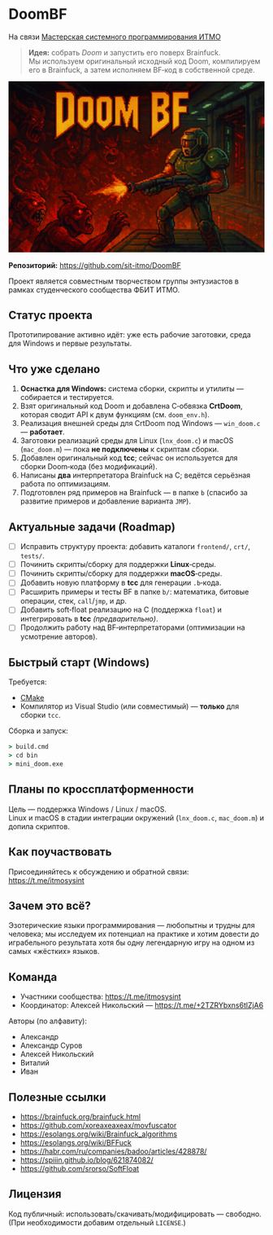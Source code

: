 # DoomBF

На связи
[Мастерская системного программирования ИТМО](https://t.me/itmosysint)

> **Идея:** собрать *Doom* и запустить его поверх Brainfuck.  
> Мы используем оригинальный исходный код Doom, компилируем его в Brainfuck, а затем исполняем BF‑код в собственной среде.

![DoomBF banner](./data/banner_doom_bf.png)

**Репозиторий:** https://github.com/sit-itmo/DoomBF  

Проект является совместным творчеством группы энтузиастов в рамках студенческого сообщества ФБИТ ИТМО.

## Статус проекта
Прототипирование активно идёт: уже есть рабочие заготовки, среда для Windows и первые результаты.

## Что уже сделано
1. **Оснастка для Windows:** система сборки, скрипты и утилиты — собирается и тестируется.
2. Взят оригинальный код Doom и добавлена С‑обвязка **CrtDoom**, которая сводит API к двум функциям (см. `doom_env.h`).
3. Реализация внешней среды для CrtDoom под Windows — `win_doom.c` — **работает**.
4. Заготовки реализаций среды для Linux (`lnx_doom.c`) и macOS (`mac_doom.m`) — пока **не подключены** к скриптам сборки.
5. Добавлен оригинальный код **tcc**; сейчас он используется для сборки Doom‑кода (без модификаций).
6. Написаны **два** интерпретатора Brainfuck на C; ведётся серьёзная работа по оптимизациям.
7. Подготовлен ряд примеров на Brainfuck — в папке `b` (спасибо за развитие примеров и добавление варианта `JMP`).


## Актуальные задачи (Roadmap)
- [ ] Исправить структуру проекта: добавить каталоги `frontend/`, `crt/`, `tests/`.
- [ ] Починить скрипты/сборку для поддержки **Linux**‑среды.
- [ ] Починить скрипты/сборку для поддержки **macOS**‑среды.
- [ ] Добавить новую платформу в **tcc** для генерации `.b`‑кода.
- [ ] Расширить примеры и тесты BF в папке `b/`: математика, битовые операции, стек, `call`/`jmp`, и др.
- [ ] Добавить soft‑float реализацию на C (поддержка `float`) и интегрировать в **tcc** *(предварительно)*.
- [ ] Продолжить работу над BF‑интерпретаторами (оптимизации на усмотрение авторов).

## Быстрый старт (Windows)
Требуется:
- [CMake](https://cmake.org/)
- Компилятор из Visual Studio (или совместимый) — **только** для сборки `tcc`.

Сборка и запуск:
```bat
> build.cmd
> cd bin
> mini_doom.exe
```

## Планы по кроссплатформенности
Цель — поддержка Windows / Linux / macOS.  
Linux и macOS в стадии интеграции окружений (`lnx_doom.c`, `mac_doom.m`) и допила скриптов.

## Как поучаствовать
Присоединяйтесь к обсуждению и обратной связи: https://t.me/itmosysint

## Зачем это всё?
Эзотерические языки программирования — любопытны и трудны для человека; мы исследуем их потенциал на практике и хотим довести до играбельного результата хотя бы одну легендарную игру на одном из самых «жёстких» языков.

## Команда
- Участники сообщества: https://t.me/itmosysint  
- Координатор: Алексей Никольский — https://t.me/+2TZRYbxns6tlZjA6

Авторы (по алфавиту):
- Александр
- Александр Суров
- Алексей Никольский
- Виталий
- Иван

## Полезные ссылки
- https://brainfuck.org/brainfuck.html
- https://github.com/xoreaxeaxeax/movfuscator
- https://esolangs.org/wiki/Brainfuck_algorithms
- https://esolangs.org/wiki/BFFuck
- https://habr.com/ru/companies/badoo/articles/428878/ 
- https://spiiin.github.io/blog/621874082/ 
- https://github.com/srorso/SoftFloat

## Лицензия
Код публичный: использовать/скачивать/модифицировать — свободно. (При необходимости добавим отдельный `LICENSE`.)
